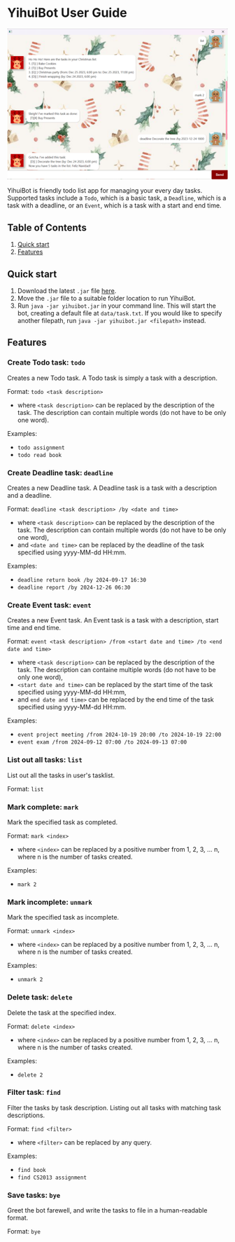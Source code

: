 # YihuiBot User Guide

![Product screenshot](Ui.png)

YihuiBot is friendly todo list app for managing your every day tasks. Supported tasks include a `Todo`, which is a basic task, a `Deadline`, which is a task with a deadline, or an `Event`, which is a task with a start and end time.

## Table of Contents

1. [Quick start](#quick-start)
1. [Features](#Features)

## Quick start

1. Download the latest `.jar` file [here](https://github.com/yihuididi/ip/releases).
1. Move the `.jar` file to a suitable folder location to run YihuiBot.
1. Run `java -jar yihuibot.jar` in your command line. This will start the bot, creating a default file at `data/task.txt`. If you would like to specify another filepath, run `java -jar yihuibot.jar <filepath>` instead.

## Features

### Create Todo task: `todo`

Creates a new Todo task. A Todo task is simply a task with a description.

Format: `todo <task description>`
- where `<task description>` can be replaced by the description of the task. The description can contain multiple words (do not have to be only one word).

Examples:

- `todo assignment`
- `todo read book`

### Create Deadline task: `deadline`

Creates a new Deadline task. A Deadline task is a task with a description and a deadline.

Format: `deadline <task description> /by <date and time>`

- where `<task description>` can be replaced by the description of the task. The description can contain multiple words (do not have to be only one word),
- and `<date and time>` can be replaced by the deadline of the task specified using yyyy-MM-dd HH:mm.

Examples:

- `deadline return book /by 2024-09-17 16:30`
- `deadline report /by 2024-12-26 06:30`

### Create Event task: `event`

Creates a new Event task. An Event task is a task with a description, start time and end time.

Format: `event <task description> /from <start date and time> /to <end date and time>`

- where `<task description>` can be replaced by the description of the task. The description can containe multiple words (do not have to be only one word),
- `<start date and time>` can be replaced by the start time of the task specified using yyyy-MM-dd HH:mm,
- and `end date and time>` can be replaced by the end time of the task specified using yyyy-MM-dd HH:mm.

Examples:

- `event project meeting /from 2024-10-19 20:00 /to 2024-10-19 22:00`
- `event exam /from 2024-09-12 07:00 /to 2024-09-13 07:00`

### List out all tasks: `list`

List out all the tasks in user's tasklist.

Format: `list`

### Mark complete: `mark`

Mark the specified task as completed.

Format: `mark <index>`

- where `<index>` can be replaced by a positive number from 1, 2, 3, ... n, where n is the number of tasks created.

Examples:

- `mark 2`

### Mark incomplete: `unmark`

Mark the specified task as incomplete.

Format: `unmark <index>`

- where `<index>` can be replaced by a positive number from 1, 2, 3, ... n, where n is the number of tasks created.

Examples:

- `unmark 2`

### Delete task: `delete`

Delete the task at the specified index.

Format: `delete <index>`

- where `<index>` can be replaced by a positive number from 1, 2, 3, ... n, where n is the number of tasks created.

Examples:

- `delete 2`

### Filter task: `find`

Filter the tasks by task description. Listing out all tasks with matching task descriptions.

Format: `find <filter>`

- where `<filter>` can be replaced by any query.

Examples:

- `find book`
- `find CS2013 assignment`

### Save tasks: `bye`

Greet the bot farewell, and write the tasks to file in a human-readable format.

Format: `bye`
